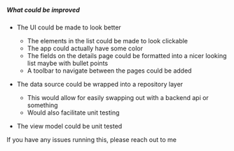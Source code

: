 ##### What could be improved

- The UI could be made to look better
  - The elements in the list could be made to look clickable
  - The app could actually have some color
  - The fields on the details page could be formatted into a nicer looking list maybe with bullet points
  - A toolbar to navigate between the pages could be added

- The data source could be wrapped into a repository layer
  - This would allow for easily swapping out with a backend api or something
  - Would also facilitate unit testing

- The view model could be unit tested

If you have any issues running this, please reach out to me
